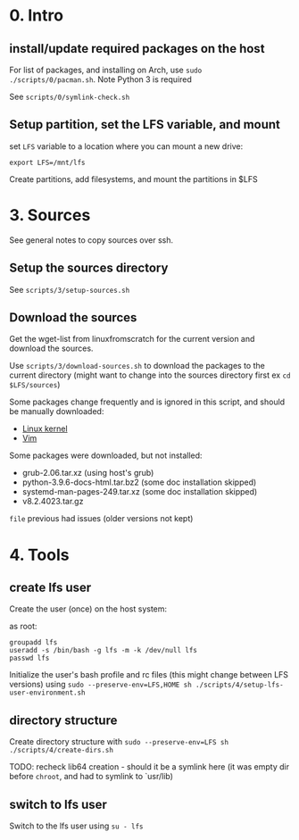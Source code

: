 # 0. Intro

## install/update required packages on the host

For list of packages, and installing on Arch, use `sudo ./scripts/0/pacman.sh`. Note Python 3 is required

See `scripts/0/symlink-check.sh`

## Setup partition, set the LFS variable, and mount

set `LFS` variable to a location where you can mount a new drive:

`export LFS=/mnt/lfs`

Create partitions, add filesystems, and mount the partitions in $LFS

# 3. Sources

See general notes to copy sources over ssh.

## Setup the sources directory

See `scripts/3/setup-sources.sh`

## Download the sources

Get the wget-list from linuxfromscratch for the current version and download the sources.  

Use `scripts/3/download-sources.sh` to download the packages to the current directory (might want to change into the sources directory first ex `cd $LFS/sources`)

Some packages change frequently and is ignored in this script, and should be manually downloaded:

- [Linux kernel](https://www.kernel.org/)
- [Vim](https://github.com/vim/vim/tags)

Some packages were downloaded, but not installed:
- grub-2.06.tar.xz (using host's grub)
- python-3.9.6-docs-html.tar.bz2 (some doc installation skipped)
- systemd-man-pages-249.tar.xz (some doc installation skipped)
- v8.2.4023.tar.gz

`file` previous had issues (older versions not kept)

# 4. Tools

## create lfs user

Create the user (once) on the host system:

as root:

```
groupadd lfs
useradd -s /bin/bash -g lfs -m -k /dev/null lfs
passwd lfs
```

Initialize the user's bash profile and rc files (this might change between LFS versions) using `sudo --preserve-env=LFS,HOME sh ./scripts/4/setup-lfs-user-environment.sh`

## directory structure

Create directory structure with `sudo --preserve-env=LFS sh ./scripts/4/create-dirs.sh`

TODO: recheck lib64 creation - should it be a symlink here (it was empty dir before `chroot`, and had to symlink to `usr/lib)

## switch to lfs user

Switch to the lfs user using `su - lfs`
